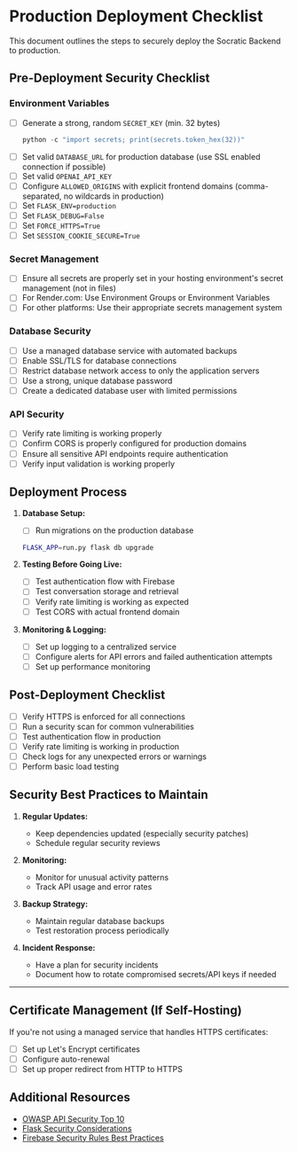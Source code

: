 # Production Deployment Checklist

This document outlines the steps to securely deploy the Socratic Backend to production.

## Pre-Deployment Security Checklist

### Environment Variables

- [ ] Generate a strong, random `SECRET_KEY` (min. 32 bytes)
  ```python
  python -c "import secrets; print(secrets.token_hex(32))"
  ```
- [ ] Set valid `DATABASE_URL` for production database (use SSL enabled connection if possible)
- [ ] Set valid `OPENAI_API_KEY` 
- [ ] Configure `ALLOWED_ORIGINS` with explicit frontend domains (comma-separated, no wildcards in production)
- [ ] Set `FLASK_ENV=production`
- [ ] Set `FLASK_DEBUG=False`
- [ ] Set `FORCE_HTTPS=True`
- [ ] Set `SESSION_COOKIE_SECURE=True`

### Secret Management

- [ ] Ensure all secrets are properly set in your hosting environment's secret management (not in files)
- [ ] For Render.com: Use Environment Groups or Environment Variables 
- [ ] For other platforms: Use their appropriate secrets management system

### Database Security

- [ ] Use a managed database service with automated backups
- [ ] Enable SSL/TLS for database connections
- [ ] Restrict database network access to only the application servers
- [ ] Use a strong, unique database password
- [ ] Create a dedicated database user with limited permissions

### API Security

- [ ] Verify rate limiting is working properly
- [ ] Confirm CORS is properly configured for production domains
- [ ] Ensure all sensitive API endpoints require authentication
- [ ] Verify input validation is working properly

## Deployment Process

1. **Database Setup:**
   - [ ] Run migrations on the production database
   ```bash
   FLASK_APP=run.py flask db upgrade
   ```

2. **Testing Before Going Live:**
   - [ ] Test authentication flow with Firebase
   - [ ] Test conversation storage and retrieval
   - [ ] Verify rate limiting is working as expected
   - [ ] Test CORS with actual frontend domain

3. **Monitoring & Logging:**
   - [ ] Set up logging to a centralized service
   - [ ] Configure alerts for API errors and failed authentication attempts
   - [ ] Set up performance monitoring

## Post-Deployment Checklist

- [ ] Verify HTTPS is enforced for all connections
- [ ] Run a security scan for common vulnerabilities
- [ ] Test authentication flow in production
- [ ] Verify rate limiting is working in production
- [ ] Check logs for any unexpected errors or warnings
- [ ] Perform basic load testing

## Security Best Practices to Maintain

1. **Regular Updates:**
   - Keep dependencies updated (especially security patches)
   - Schedule regular security reviews

2. **Monitoring:**
   - Monitor for unusual activity patterns
   - Track API usage and error rates

3. **Backup Strategy:**
   - Maintain regular database backups
   - Test restoration process periodically

4. **Incident Response:**
   - Have a plan for security incidents
   - Document how to rotate compromised secrets/API keys if needed

---

## Certificate Management (If Self-Hosting)

If you're not using a managed service that handles HTTPS certificates:

- [ ] Set up Let's Encrypt certificates
- [ ] Configure auto-renewal
- [ ] Set up proper redirect from HTTP to HTTPS

## Additional Resources

- [OWASP API Security Top 10](https://owasp.org/www-project-api-security/)
- [Flask Security Considerations](https://flask.palletsprojects.com/en/2.0.x/security/)
- [Firebase Security Rules Best Practices](https://firebase.google.com/docs/rules/security-rules-behavior) 
